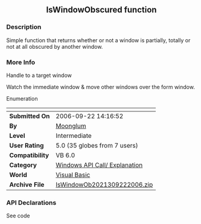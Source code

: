 ﻿<div align="center">

## IsWindowObscured function


</div>

### Description

Simple function that returns whether or not a window is partially, totally or not at all obscured by another window.
 
### More Info
 
Handle to a target window

Watch the immediate window &amp; move other windows over the form window.

Enumeration


<span>             |<span>
---                |---
**Submitted On**   |2006-09-22 14:16:52
**By**             |[Moonglum](https://github.com/Planet-Source-Code/PSCIndex/blob/master/ByAuthor/moonglum.md)
**Level**          |Intermediate
**User Rating**    |5.0 (35 globes from 7 users)
**Compatibility**  |VB 6\.0
**Category**       |[Windows API Call/ Explanation](https://github.com/Planet-Source-Code/PSCIndex/blob/master/ByCategory/windows-api-call-explanation__1-39.md)
**World**          |[Visual Basic](https://github.com/Planet-Source-Code/PSCIndex/blob/master/ByWorld/visual-basic.md)
**Archive File**   |[IsWindowOb2021309222006\.zip](https://github.com/Planet-Source-Code/moonglum-iswindowobscured-function__1-66626/archive/master.zip)

### API Declarations

See code





